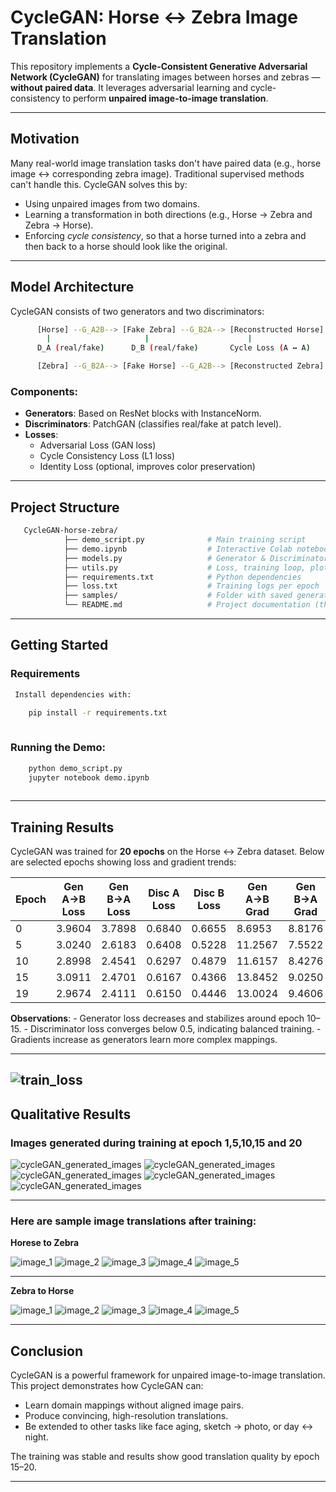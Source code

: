 # CycleGAN: Horse ↔ Zebra Image Translation

This repository implements a **Cycle-Consistent Generative Adversarial Network (CycleGAN)** for translating images between horses and zebras
— **without paired data**. It leverages adversarial learning and cycle-consistency to perform **unpaired image-to-image translation**.

---

## Motivation

Many real-world image translation tasks don't have paired data (e.g., horse image ↔ corresponding zebra image). Traditional supervised
methods can't handle this. CycleGAN solves this by:

- Using unpaired images from two domains.
- Learning a transformation in both directions (e.g., Horse → Zebra and Zebra → Horse).
- Enforcing *cycle consistency*, so that a horse turned into a zebra and then back to a horse should look like the original.

---

##  Model Architecture

CycleGAN consists of two generators and two discriminators:

```bash
      [Horse] --G_A2B--> [Fake Zebra] --G_B2A--> [Reconstructed Horse]
        |                     |                      |
      D_A (real/fake)      D_B (real/fake)       Cycle Loss (A ↔ A)

      [Zebra] --G_B2A--> [Fake Horse] --G_A2B--> [Reconstructed Zebra]
```

### Components:

- **Generators**: Based on ResNet blocks with InstanceNorm.
- **Discriminators**: PatchGAN (classifies real/fake at patch level).
- **Losses**:
  - Adversarial Loss (GAN loss)
  - Cycle Consistency Loss (L1 loss)
  - Identity Loss (optional, improves color preservation)

---

## Project Structure

```bash
   CycleGAN-horse-zebra/
            ├── demo_script.py              # Main training script
            ├── demo.ipynb                  # Interactive Colab notebook
            ├── models.py                   # Generator & Discriminator architectures
            ├── utils.py                    # Loss, training loop, plotting, evaluation
            ├── requirements.txt            # Python dependencies
            ├── loss.txt                    # Training logs per epoch
            ├── samples/                    # Folder with saved generated images
            └── README.md                   # Project documentation (this file)
```

---

## Getting Started

### Requirements

```bash
 Install dependencies with:

    pip install -r requirements.txt
    
```
 ### Running the Demo:
 ```bash
     python demo_script.py
     jupyter notebook demo.ipynb
     
```
---

## Training Results

CycleGAN was trained for **20 epochs** on the Horse ↔ Zebra dataset. Below are selected epochs showing loss and gradient trends:

| Epoch | Gen A→B Loss | Gen B→A Loss | Disc A Loss | Disc B Loss | Gen A→B Grad | Gen B→A Grad |
|-------|--------------|--------------|-------------|-------------|--------------|--------------|
| 0     | 3.9604       | 3.7898       | 0.6840      | 0.6655      | 8.6953       | 8.8176       |
| 5     | 3.0240       | 2.6183       | 0.6408      | 0.5228      | 11.2567      | 7.5522       |
| 10    | 2.8998       | 2.4541       | 0.6297      | 0.4879      | 11.6157      | 8.4276       |
| 15    | 3.0911       | 2.4701       | 0.6167      | 0.4366      | 13.8452      | 9.0250       |
| 19    | 2.9674       | 2.4111       | 0.6150      | 0.4446      | 13.0024      | 9.4606       |

**Observations**:
    - Generator loss decreases and stabilizes around epoch 10–15.
    - Discriminator loss converges below 0.5, indicating balanced training.
    - Gradients increase as generators learn more complex mappings.

---
![train_loss](grad_norms.png)
---
## Qualitative Results

### Images generated during training at epoch 1,5,10,15 and 20

![cycleGAN_generated_images](cycleGAN_generated_epoch_0.png)
![cycleGAN_generated_images](cycleGAN_generated_epoch_5.png)
![cycleGAN_generated_images](cycleGAN_generated_epoch_10.png)
![cycleGAN_generated_images](cycleGAN_generated_epoch_15.png)
![cycleGAN_generated_images](cycleGAN_generated_epoch_19.png)

---

### Here are sample image translations after training:

**Horese to Zebra**

![image_1](test_result_Horse_to_Zebra_001.png)
![image_2](test_result_Horse_to_Zebra_002.png)
![image_3](test_result_Horse_to_Zebra_003.png)
![image_4](test_result_Horse_to_Zebra_004.png)
![image_5](test_result_Horse_to_Zebra_005.png)

---

**Zebra to Horse**

![image_1](test_result_Zebra_to_Horse_001.png)
![image_2](test_result_Zebra_to_Horse_002.png)
![image_3](test_result_Zebra_to_Horse_003.png)
![image_4](test_result_Zebra_to_Horse_004.png)
![image_5](test_result_Zebra_to_Horse_005.png)

---

## Conclusion

CycleGAN is a powerful framework for unpaired image-to-image translation. This project demonstrates how CycleGAN can:

- Learn domain mappings without aligned image pairs.
- Produce convincing, high-resolution translations.
- Be extended to other tasks like face aging, sketch → photo, or day ↔ night.

The training was stable and results show good translation quality by epoch 15–20.

---
